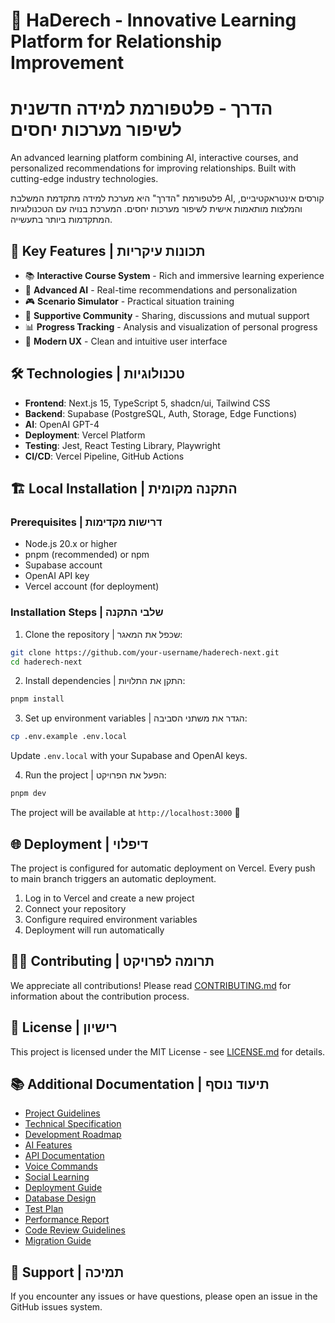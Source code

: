 # 🌟 HaDerech - Innovative Learning Platform for Relationship Improvement
# הדרך - פלטפורמת למידה חדשנית לשיפור מערכות יחסים

An advanced learning platform combining AI, interactive courses, and personalized recommendations for improving relationships. Built with cutting-edge industry technologies.

פלטפורמת "הדרך" היא מערכת למידה מתקדמת המשלבת AI, קורסים אינטראקטיביים, והמלצות מותאמות אישית לשיפור מערכות יחסים. המערכת בנויה עם הטכנולוגיות המתקדמות ביותר בתעשייה.

## 🚀 Key Features | תכונות עיקריות

- 📚 **Interactive Course System** - Rich and immersive learning experience
- 🤖 **Advanced AI** - Real-time recommendations and personalization
- 🎮 **Scenario Simulator** - Practical situation training
- 👥 **Supportive Community** - Sharing, discussions and mutual support
- 📊 **Progress Tracking** - Analysis and visualization of personal progress
- 📱 **Modern UX** - Clean and intuitive user interface

## 🛠 Technologies | טכנולוגיות

- **Frontend**: Next.js 15, TypeScript 5, shadcn/ui, Tailwind CSS
- **Backend**: Supabase (PostgreSQL, Auth, Storage, Edge Functions)
- **AI**: OpenAI GPT-4
- **Deployment**: Vercel Platform
- **Testing**: Jest, React Testing Library, Playwright
- **CI/CD**: Vercel Pipeline, GitHub Actions

## 🏗 Local Installation | התקנה מקומית

### Prerequisites | דרישות מקדימות
- Node.js 20.x or higher
- pnpm (recommended) or npm
- Supabase account
- OpenAI API key
- Vercel account (for deployment)

### Installation Steps | שלבי התקנה

1. Clone the repository | שכפל את המאגר:
```bash
git clone https://github.com/your-username/haderech-next.git
cd haderech-next
```

2. Install dependencies | התקן את התלויות:
```bash
pnpm install
```

3. Set up environment variables | הגדר את משתני הסביבה:
```bash
cp .env.example .env.local
```
Update `.env.local` with your Supabase and OpenAI keys.

4. Run the project | הפעל את הפרויקט:
```bash
pnpm dev
```

The project will be available at `http://localhost:3000` 🎉

## 🌐 Deployment | דיפלוי

The project is configured for automatic deployment on Vercel. Every push to main branch triggers an automatic deployment.

1. Log in to Vercel and create a new project
2. Connect your repository
3. Configure required environment variables
4. Deployment will run automatically

## 👩‍💻 Contributing | תרומה לפרויקט

We appreciate all contributions! Please read [CONTRIBUTING.md](CONTRIBUTING.md) for information about the contribution process.

## 📝 License | רישיון

This project is licensed under the MIT License - see [LICENSE.md](LICENSE.md) for details.

## 📚 Additional Documentation | תיעוד נוסף

- [Project Guidelines](docs/PROJECT_GUIDELINES.md)
- [Technical Specification](docs/TECHNICAL_SPEC.md)
- [Development Roadmap](docs/development_roadmap.md)
- [AI Features](docs/AI_FEATURES.md)
- [API Documentation](docs/API.md)
- [Voice Commands](docs/VOICE_COMMANDS.md)
- [Social Learning](docs/SOCIAL_LEARNING.md)
- [Deployment Guide](docs/DEPLOYMENT.md)
- [Database Design](docs/database_design.md)
- [Test Plan](docs/test_plan.md)
- [Performance Report](docs/performance_report.md)
- [Code Review Guidelines](docs/code_review.md)
- [Migration Guide](docs/MIGRATION_GUIDE.md)

## 🤝 Support | תמיכה

If you encounter any issues or have questions, please open an issue in the GitHub issues system.